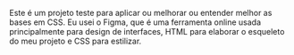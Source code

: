  Este é um projeto teste para aplicar ou melhorar ou entender melhor as bases em CSS. Eu usei o Figma, que é uma ferramenta online usada principalmente para design 
 de interfaces, HTML para elaborar o esqueleto do meu projeto e CSS para estilizar.
